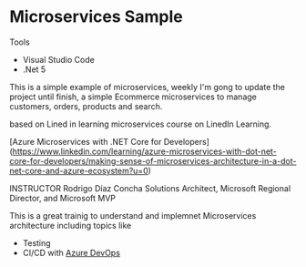 # Microservices Sample

Tools
* Visual Studio Code
* .Net 5

This is a simple example of microservices, weekly I'm gong to update the project until finish, a simple Ecommerce microservices to manage customers, orders, products and search.

based on Lined in learning microservices course on LinedIn Learning.

[Azure Microservices with .NET Core for Developers]
(https://www.linkedin.com/learning/azure-microservices-with-dot-net-core-for-developers/making-sense-of-microservices-architecture-in-a-dot-net-core-and-azure-ecosystem?u=0)

INSTRUCTOR
Rodrigo Díaz Concha
Solutions Architect, Microsoft Regional Director, and Microsoft MVP

This is a great trainig to understand and implemnet Microservices architecture including topics like
- Testing
- CI/CD with [Azure DevOps](https://dev.azure.com)

